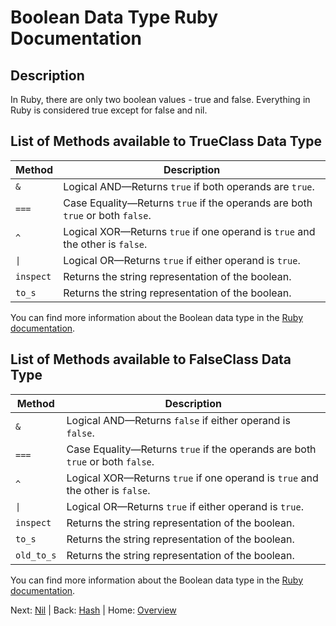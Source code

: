 # Boolean Data Type Ruby Documentation

## Description

In Ruby, there are only two boolean values - true and false. Everything in Ruby is considered true except for false and nil.

## List of Methods available to TrueClass Data Type

| Method                | Description |
|-----------------------|-------------|
| `&`                   | Logical AND—Returns `true` if both operands are `true`. |
| `===`                | Case Equality—Returns `true` if the operands are both `true` or both `false`. |
| `^`                   | Logical XOR—Returns `true` if one operand is `true` and the other is `false`. |
| `\|`                   | Logical OR—Returns `true` if either operand is `true`. |
| `inspect`            | Returns the string representation of the boolean. |
| `to_s`               | Returns the string representation of the boolean. |

You can find more information about the Boolean data type in the [Ruby documentation](https://ruby-doc.org/core-3.0.2/TrueClass.html).

## List of Methods available to FalseClass Data Type

| Method                | Description |
|-----------------------|-------------|
| `&`                   | Logical AND—Returns `false` if either operand is `false`. |
| `===`                | Case Equality—Returns `true` if the operands are both `true` or both `false`. |
| `^`                   | Logical XOR—Returns `true` if one operand is `true` and the other is `false`. |
| `\|`                   | Logical OR—Returns `true` if either operand is `true`. |
| `inspect`            | Returns the string representation of the boolean. |
| `to_s`               | Returns the string representation of the boolean. |
| `old_to_s`          | Returns the string representation of the boolean. |

You can find more information about the Boolean data type in the [Ruby documentation](https://ruby-doc.org/core-3.0.2/FalseClass.html).

Next: [Nil](./Nil) | Back: [Hash](./Hash.md) | Home: [Overview](../README.md)
